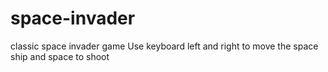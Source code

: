 # space-invader
classic space invader game
Use keyboard left and right to move the space ship and space to shoot
